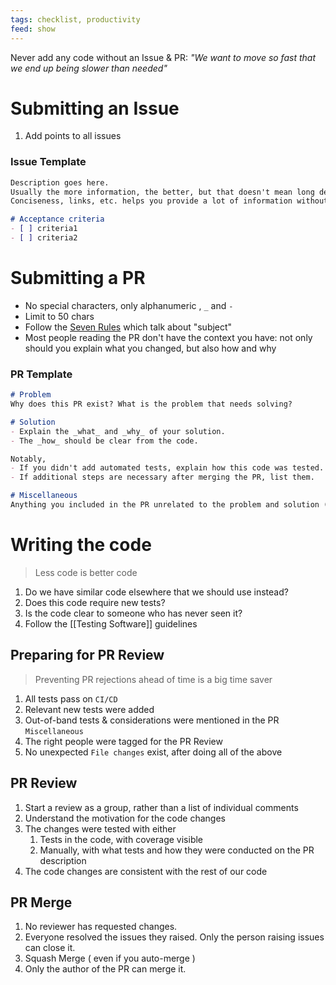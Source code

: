 ```yaml
---
tags: checklist, productivity
feed: show
---
```


Never add any code without an Issue & PR: *"We want to move so fast that we end up being slower than needed"*

# Submitting an Issue
1. Add points to all issues

### Issue Template
```markdown
Description goes here.
Usually the more information, the better, but that doesn't mean long descriptions.
Conciseness, links, etc. helps you provide a lot of information without needing to write a lot.

# Acceptance criteria
- [ ] criteria1
- [ ] criteria2
```

# Submitting a PR
- No special characters, only alphanumeric , `_` and `-`
- Limit to 50 chars
- Follow the [Seven Rules](https://cbea.ms/git-commit/#seven-rules) which talk about "subject"
- Most people reading the PR don't have the context you have: not only should you explain what you changed, but also how and why

### PR Template
```markdown
# Problem 
Why does this PR exist? What is the problem that needs solving?

# Solution
- Explain the _what_ and _why_ of your solution.
- The _how_ should be clear from the code.

Notably,
- If you didn't add automated tests, explain how this code was tested.
- If additional steps are necessary after merging the PR, list them.

# Miscellaneous
Anything you included in the PR unrelated to the problem and solution (usually very small stuff not worthy of its own PR, this section is generally missing)
```

# Writing the code
> Less code is better code

1. Do we have similar code elsewhere that we should use instead?
2. Does this code require new tests?
3. Is the code clear to someone who has never seen it?
4. Follow the [[Testing Software]] guidelines

## Preparing for PR Review

> Preventing PR rejections ahead of time is a big time saver

1. All tests pass on `CI/CD`
2. Relevant new tests were added
3. Out-of-band tests & considerations were mentioned in the PR `Miscellaneous`
4. The right people were tagged for the PR Review
5. No unexpected `File changes` exist, after doing all of the above

## PR Review
1. Start a review as a group, rather than a list of individual comments
2. Understand the motivation for the code changes
3. The changes were tested with either
	1. Tests in the code, with coverage visible
	2. Manually, with what tests and how they were conducted on the PR description
4. The code changes are consistent with the rest of our code

## PR Merge
1. No reviewer has requested changes.
2. Everyone resolved the issues they raised. Only the person raising issues can close it.
3. Squash Merge ( even if you auto-merge )
4. Only the author of the PR can merge it.
